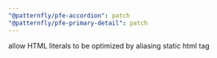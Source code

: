 ```yaml
---
"@patternfly/pfe-accordion": patch
"@patternfly/pfe-primary-detail": patch
---
```


allow HTML literals to be optimized by aliasing static html tag
